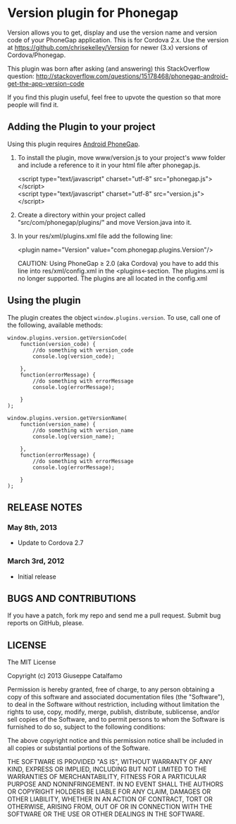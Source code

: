 # Version plugin for Phonegap #

Version allows you to get, display and use the version name and version code of your PhoneGap application.
This is for Cordova 2.x. Use the version at https://github.com/chrisekelley/Version for newer (3.x) versions of Cordova/Phonegap.

This plugin was born after asking (and answering) this StackOverflow question:
http://stackoverflow.com/questions/15178468/phonegap-android-get-the-app-version-code

If you find this plugin useful, feel free to upvote the question so that more people will find it.

## Adding the Plugin to your project ##

Using this plugin requires [Android PhoneGap](http://github.com/phonegap/phonegap-android).

1. To install the plugin, move www/version.js to your project's www folder and include a reference to it in your html file after phonegap.js.

    &lt;script type="text/javascript" charset="utf-8" src="phonegap.js"&gt;&lt;/script&gt;<br/>
    &lt;script type="text/javascript" charset="utf-8" src="version.js"&gt;&lt;/script&gt;
    
2. Create a directory within your project called "src/com/phonegap/plugins/" and move Version.java into it.

3. In your res/xml/plugins.xml file add the following line:

    &lt;plugin name="Version" value="com.phonegap.plugins.Version"/&gt;

    CAUTION: Using PhoneGap ≥ 2.0 (aka Cordova) you have to add this line into res/xml/config.xml in the &lt;plugins&lt;-section. The plugins.xml is no longer supported. The plugins are all located in the config.xml

## Using the plugin ##

The plugin creates the object `window.plugins.version`.  To use, call one of the following, available methods:

	window.plugins.version.getVersionCode(
		function(version_code) {
			//do something with version_code
			console.log(version_code);
			
		},
		function(errorMessage) {
			//do something with errorMessage
			console.log(errorMessage);
			
		}
	);

	window.plugins.version.getVersionName(
		function(version_name) {
			//do something with version_name
			console.log(version_name);
			
		},
		function(errorMessage) {
			//do something with errorMessage
			console.log(errorMessage);
			
		}
	);


## RELEASE NOTES ##

### May 8th, 2013 ###

* Update to Cordova 2.7

### March 3rd, 2012 ###

* Initial release




## BUGS AND CONTRIBUTIONS ##

If you have a patch, fork my repo and send me a pull request. Submit bug reports on GitHub, please.

## LICENSE ##

The MIT License

Copyright (c) 2013 Giuseppe Catalfamo

Permission is hereby granted, free of charge, to any person obtaining a copy of this software and associated documentation files (the "Software"), to deal in the Software without restriction, including without limitation the rights to use, copy, modify, merge, publish, distribute, sublicense, and/or sell copies of the Software, and to permit persons to whom the Software is furnished to do so, subject to the following conditions:

The above copyright notice and this permission notice shall be included in all copies or substantial portions of the Software.

THE SOFTWARE IS PROVIDED "AS IS", WITHOUT WARRANTY OF ANY KIND, EXPRESS OR IMPLIED, INCLUDING BUT NOT LIMITED TO THE WARRANTIES OF MERCHANTABILITY, FITNESS FOR A PARTICULAR PURPOSE AND NONINFRINGEMENT. IN NO EVENT SHALL THE AUTHORS OR COPYRIGHT HOLDERS BE LIABLE FOR ANY CLAIM, DAMAGES OR OTHER LIABILITY, WHETHER IN AN ACTION OF CONTRACT, TORT OR OTHERWISE, ARISING FROM, OUT OF OR IN CONNECTION WITH THE SOFTWARE OR THE USE OR OTHER DEALINGS IN THE SOFTWARE.
